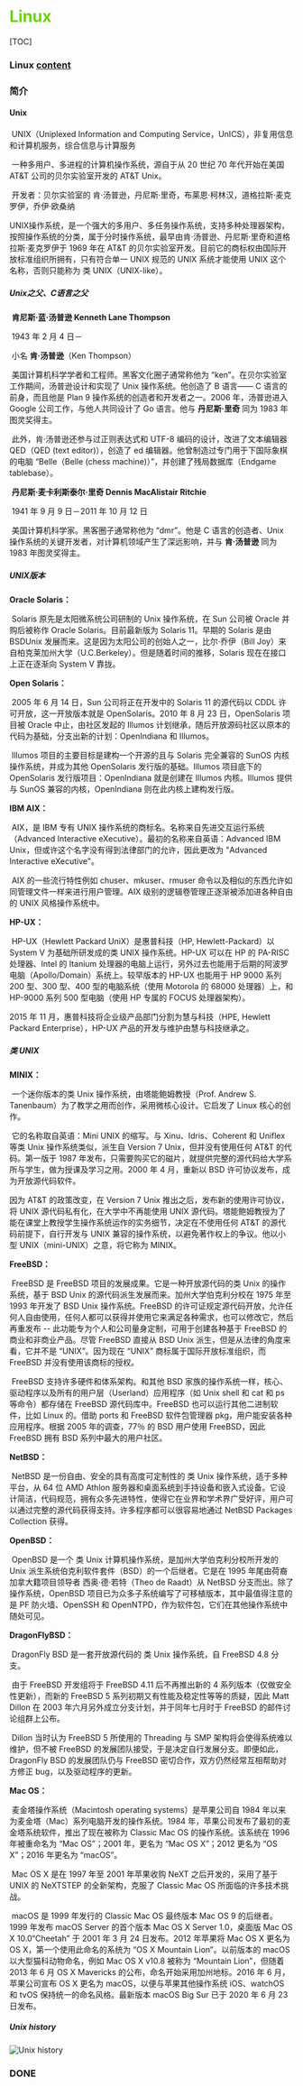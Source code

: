 # <font color=#69D600>Linux</font>

[TOC]

### Linux	[content](00_Linux.md)



### 简介

#### Unix

​		UNIX（Uniplexed Information and Computing Service，UnICS），非复用信息和计算机服务，综合信息与计算服务

​		一种多用户、多进程的计算机操作系统，源自于从 20 世纪 70 年代开始在美国 AT&T 公司的贝尔实验室开发的 AT&T Unix。

​		开发者：贝尔实验室的 肯·汤普逊，丹尼斯·里奇，布莱恩·柯林汉，道格拉斯·麦克罗伊，乔伊·欧桑纳

​		UNIX操作系统，是一个强大的多用户、多任务操作系统，支持多种处理器架构，按照操作系统的分类，属于分时操作系统，最早由肯·汤普逊、丹尼斯·里奇和道格拉斯·麦克罗伊于 1969 年在 AT&T 的贝尔实验室开发。目前它的商标权由国际开放标准组织所拥有，只有符合单一 UNIX 规范的 UNIX 系统才能使用 UNIX 这个名称，否则只能称为 类 UNIX（UNIX-like）。



##### Unix之父、C语言之父

​		**肯尼斯·蓝·汤普逊	Kenneth Lane Thompson**

​		1943 年 2 月 4 日－

​		小名 **肯·汤普逊**（Ken Thompson）

​		美国计算机科学学者和工程师。黑客文化圈子通常称他为 “ken”。在贝尔实验室工作期间，汤普逊设计和实现了 Unix 操作系统。他创造了 B 语言—— C 语言的前身，而且他是 Plan 9 操作系统的创造者和开发者之一。2006 年，汤普逊进入 Google 公司工作，与他人共同设计了 Go 语言。他与 **丹尼斯·里奇** 同为 1983 年图灵奖得主。

​		此外，肯·汤普逊还参与过正则表达式和 UTF-8 编码的设计，改进了文本编辑器 QED（QED (text editor)），创造了 ed 编辑器。他曾制造过专门用于下国际象棋的电脑 “Belle（Belle (chess machine)）”，并创建了残局数据库（Endgame tablebase）。



​		**丹尼斯·麦卡利斯泰尔·里奇	Dennis MacAlistair Ritchie**

​		1941 年 9 月 9 日－2011 年 10 月 12 日

​		美国计算机科学家。黑客圈子通常称他为 “dmr”。他是 C 语言的创造者、Unix 操作系统的关键开发者，对计算机领域产生了深远影响，并与 **肯·汤普逊** 同为1983 年图灵奖得主。



##### UNIX版本

**Oracle Solaris：**

​		Solaris 原先是太阳微系统公司研制的 Unix 操作系统，在 Sun 公司被 Oracle 并购后被称作 Oracle Solaris。目前最新版为 Solaris 11。早期的 Solaris 是由 BSDUnix 发展而来。这是因为太阳公司的创始人之一，比尔·乔伊（Bill Joy）来自柏克莱加州大学（U.C.Berkeley）。但是随着时间的推移，Solaris 现在在接口上正在逐渐向 System V 靠拢。

**Open Solaris：**

​		2005 年 6 月 14 日，Sun 公司将正在开发中的 Solaris 11 的源代码以 CDDL 许可开放，这一开放版本就是 OpenSolaris。2010 年 8 月 23 日，OpenSolaris 项目被 Oracle 中止，由社区发起的 Illumos 计划继承，随后开放源码社区以原本的代码为基础，分支出新的计划：OpenIndiana 和 Illumos。

​		Illumos 项目的主要目标是建构一个开源的且与 Solaris 完全兼容的 SunOS 内核操作系统，并成为其他 OpenSolaris 发行版的基础。Illumos 项目底下的 OpenSolaris 发行版项目：OpenIndiana 就是创建在 Illumos 内核。Illumos 提供与 SunOS 兼容的内核，OpenIndiana 则在此内核上建构发行版。

**IBM AIX：**

​		AIX，是 IBM 专有 UNIX 操作系统的商标名。名称来自先进交互运行系统（Advanced Interactive eXecutive）。最初的名称来自英语：Advanced IBM Unix，但或许这个名字没有得到法律部门的允许，因此更改为 "Advanced Interactive eXecutive"。

​		AIX 的一些流行特性例如 chuser、mkuser、rmuser 命令以及相似的东西允许如同管理文件一样来进行用户管理。AIX 级别的逻辑卷管理正逐渐被添加进各种自由的 UNIX 风格操作系统中。

**HP-UX：**

​		HP-UX（Hewlett Packard UniX）是惠普科技（HP, Hewlett-Packard）以 System V 为基础所研发成的类 UNIX 操作系统。HP-UX 可以在 HP 的 PA-RISC 处理器、Intel 的 Itanium 处理器的电脑上运行，另外过去也能用于后期的阿波罗电脑（Apollo/Domain）系统上。较早版本的 HP-UX 也能用于 HP 9000 系列 200 型、300 型、400 型的电脑系统（使用 Motorola 的 68000 处理器）上，和 HP-9000 系列 500 型电脑（使用 HP 专属的 FOCUS 处理器架构）。

2015 年 11 月，惠普科技将企业级产品部门分割为慧与科技（HPE, Hewlett Packard Enterprise），HP-UX 产品的开发与维护由慧与科技继承之。



##### 类 UNIX

**MINIX：**

​		一个迷你版本的类 Unix 操作系统，由塔能鲍姆教授（Prof. Andrew S. Tanenbaum）为了教学之用而创作，采用微核心设计。它启发了 Linux 核心的创作。

​		它的名称取自英语：Mini UNIX 的缩写。与 Xinu、Idris、Coherent 和 Uniflex 等类 Unix 操作系统类似，派生自 Version 7 Unix，但并没有使用任何 AT&T 的代码。第一版于 1987 年发布，只需要购买它的磁片，就提供完整的源代码给大学系所与学生，做为授课及学习之用。2000 年 4 月，重新以 BSD 许可协议发布，成为开放源代码软件。

因为 AT&T 的政策改变，在 Version 7 Unix 推出之后，发布新的使用许可协议，将 UNIX 源代码私有化，在大学中不再能使用 UNIX 源代码。塔能鲍姆教授为了能在课堂上教授学生操作系统运作的实务细节，决定在不使用任何 AT&T 的源代码前提下，自行开发与 UNIX 兼容的操作系统，以避免著作权上的争议。他以小型 UNIX（mini-UNIX）之意，将它称为 MINIX。

**FreeBSD：**

​		FreeBSD 是 FreeBSD 项目的发展成果。它是一种开放源代码的类 Unix 的操作系统，基于 BSD Unix 的源代码派生发展而来。加州大学伯克利分校在 1975 年至 1993 年开发了 BSD Unix 操作系统。FreeBSD 的许可证规定源代码开放，允许任何人自由使用，任何人都可以获得并使用它来满足各种需求，也可以修改它，然后再重发布 -- 此功能专为个人和公司量身定制，可用于创建各种基于 FreeBSD 的商业和非商业产品。尽管 FreeBSD 直接从 BSD Unix 派生，但是从法律的角度来看，它并不是 “UNIX”。因为现在 “UNIX” 商标属于国际开放标准组织，而 FreeBSD 并没有使用该商标的授权。

​		FreeBSD 支持许多硬件和体系架构。和其他 BSD 家族的操作系统一样，核心、驱动程序以及所有的用户层（Userland）应用程序（如 Unix shell 和 cat 和 ps 等命令）都存储在 FreeBSD 源代码库中。FreeBSD 也可以运行其他二进制软件，比如 Linux 的。借助 ports 和 FreeBSD 软件包管理器 pkg，用户能安装各种应用程序。根据 2005 年的调查，77％ 的 BSD 用户使用 FreeBSD，因此 FreeBSD 拥有 BSD 系列中最大的用户社区。

**NetBSD：**

​		NetBSD 是一份自由、安全的具有高度可定制性的 类 Unix 操作系统，适于多种平台，从 64 位 AMD Athlon 服务器和桌面系统到手持设备和嵌入式设备。它设计简洁，代码规范，拥有众多先进特性，使得它在业界和学术界广受好评，用户可以通过完整的源代码获得支持。许多程序都可以很容易地通过 NetBSD Packages Collection 获得。

**OpenBSD：**

​		OpenBSD 是一个 类 Unix 计算机操作系统，是加州大学伯克利分校所开发的 Unix 派生系统伯克利软件套件（BSD）的一个后继者。它是在 1995 年尾由荷裔加拿大籍项目领导者 西奥·德·若特（Theo de Raadt）从 NetBSD 分支而出。除了操作系统，OpenBSD 项目已为众多子系统编写了可移植版本，其中最值得注意的是 PF 防火墙、OpenSSH 和 OpenNTPD，作为软件包，它们在其他操作系统中随处可见。

**DragonFlyBSD：**

​		DragonFly BSD 是一套开放源代码的 类 Unix 操作系统，自 FreeBSD 4.8 分支。

​		由于 FreeBSD 开发组将于 FreeBSD 4.11 后不再推出新的 4 系列版本（仅做安全性更新），而新的 FreeBSD 5 系列初期又有性能及稳定性等等的质疑，因此 Matt Dillon 在 2003 年六月另外成立分支计划，并于同年七月时于 FreeBSD 的邮件讨论组群上公布。

​		Dillon 当时认为 FreeBSD 5 所使用的 Threading 与 SMP 架构将会使得系统难以维护，但不被 FreeBSD 的发展团队接受，于是决定自行发展分支。即便如此，DragonFly BSD 的发展团队仍与 FreeBSD 密切合作，双方仍然经常互相帮助对方修正 bug，以及驱动程序的更新。

**Mac OS：**

​		麦金塔操作系统（Macintosh operating systems）是苹果公司自 1984 年以来为麦金塔（Mac）系列电脑开发的操作系统。1984 年，苹果公司发布了最初的麦金塔系统软件，推出了现在被称为 Classic Mac OS 的操作系统。该系统在 1996 年被重命名为 “Mac OS”；2001 年，更名为 “Mac OS X”；2012 更名为 “OS X”；2016 年更名为 “macOS”。

​		Mac OS X 是在 1997 年至 2001 年苹果收购 NeXT 之后开发的，采用了基于 UNIX 的 NeXTSTEP 的全新架构，克服了 Classic Mac OS 所面临的许多技术挑战。

​		macOS 是 1999 年发行的 Classic Mac OS 最终版本 Mac OS 9 的后继者。1999 年发布 macOS Server 的首个版本 Mac OS X Server 1.0，桌面版 Mac OS X 10.0“Cheetah” 于 2001 年 3 月 24 日发布。2012 年苹果将 Mac OS X 更名为 OS X，第一个使用此命名的系统为 “OS X Mountain Lion”。以前版本的 macOS 以大型猫科动物命名，例如 Mac OS X v10.8 被称为 “Mountain Lion”，但随着 2013 年 6 月 OS X Mavericks 的公布，命名开始采用加州地标。2016 年 6 月，苹果公司宣布 OS X 更名为 macOS，以便与苹果其他操作系统 iOS、watchOS 和 tvOS 保持统一的命名风格。最新版本 macOS Big Sur 已于 2020 年 6 月 23 日发布。



##### Unix history

![Unix history](./images/Unix_history-simple.png "Unix history") 







### DONE